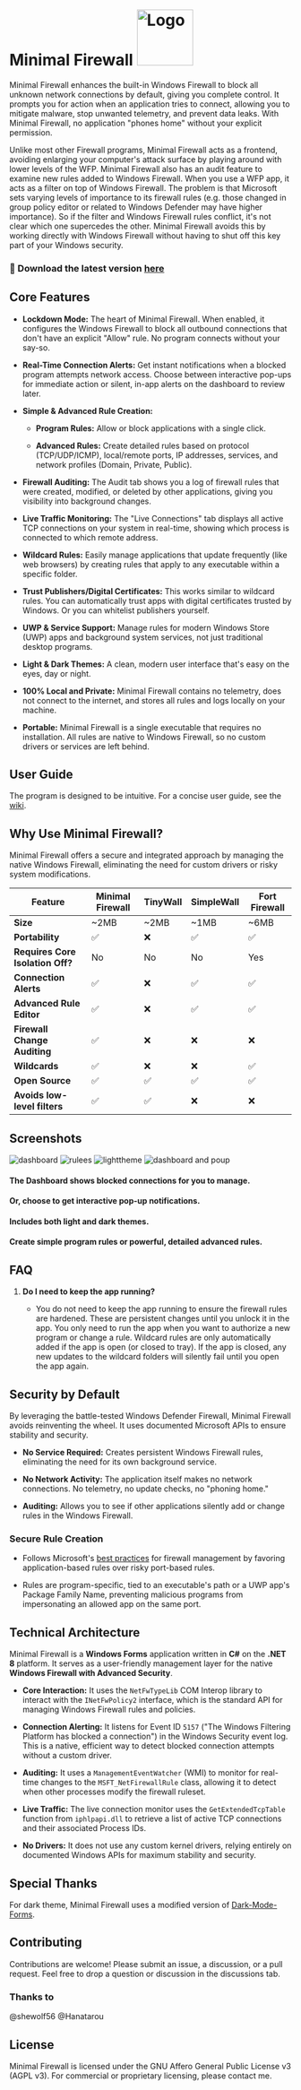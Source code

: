 <h1>
  Minimal Firewall
  <a href="https://github.com/deminimis/minimalfirewall">
    <img src="https://github.com/deminimis/minimalfirewall/blob/main/assets/logo1.png" alt="Logo" width="100" height="100">
  </a>
</h1>


Minimal Firewall enhances the built-in Windows Firewall to block all unknown network connections by default, giving you complete control. It prompts you for action when an application tries to connect, allowing you to mitigate malware, stop unwanted telemetry, and prevent data leaks. With Minimal Firewall, no application "phones home" without your explicit permission.

Unlike most other Firewall programs, Minimal Firewall acts as a frontend, avoiding enlarging your computer's attack surface by playing around with lower levels of the WFP. Minimal Firewall also has an audit feature to examine new rules added to Windows Firewall. When you use a WFP app, it acts as a filter on top of Windows Firewall. The problem is that Microsoft sets varying levels of importance to its firewall rules (e.g. those changed in group  policy editor or related to Windows Defender may have higher importance). So if the filter and Windows Firewall rules conflict, it's not clear which one supercedes the other. Minimal Firewall avoids this by working directly with Windows Firewall without having to shut off this key part of your Windows security. 

### 💾 Download the latest version [here](https://github.com/deminimis/minimalfirewall/releases)

## Core Features

- **Lockdown Mode:** The heart of Minimal Firewall. When enabled, it configures the Windows Firewall to block all outbound connections that don't have an explicit "Allow" rule. No program connects without your say-so.
    
- **Real-Time Connection Alerts:** Get instant notifications when a blocked program attempts network access. Choose between interactive pop-ups for immediate action or silent, in-app alerts on the dashboard to review later.
    
- **Simple & Advanced Rule Creation:**
    
    - **Program Rules:** Allow or block applications with a single click.
        
    - **Advanced Rules:** Create detailed rules based on protocol (TCP/UDP/ICMP), local/remote ports, IP addresses, services, and network profiles (Domain, Private, Public).
        
- **Firewall Auditing:** The Audit tab shows you a log of firewall rules that were created, modified, or deleted by other applications, giving you visibility into background changes.
    
- **Live Traffic Monitoring:** The "Live Connections" tab displays all active TCP connections on your system in real-time, showing which process is connected to which remote address.
    
- **Wildcard Rules:** Easily manage applications that update frequently (like web browsers) by creating rules that apply to any executable within a specific folder.

- **Trust Publishers/Digital Certificates:** This works similar to wildcard rules. You can automatically trust apps with digital certificates trusted by Windows. Or you can whitelist publishers yourself. 
    
- **UWP & Service Support:** Manage rules for modern Windows Store (UWP) apps and background system services, not just traditional desktop programs.
    
- **Light & Dark Themes:** A clean, modern user interface that's easy on the eyes, day or night.
    
- **100% Local and Private:** Minimal Firewall contains no telemetry, does not connect to the internet, and stores all rules and logs locally on your machine.
    
- **Portable:** Minimal Firewall is a single executable that requires no installation. All rules are native to Windows Firewall, so no custom drivers or services are left behind.
    

## User Guide

The program is designed to be intuitive. For a concise user guide, see the [wiki](https://github.com/deminimis/minimalfirewall/wiki/Minimal-Firewall-User-Guide).

## Why Use Minimal Firewall?

Minimal Firewall offers a secure and integrated approach by managing the native Windows Firewall, eliminating the need for custom drivers or risky system modifications.

|Feature|Minimal Firewall|TinyWall|SimpleWall|Fort Firewall|
|---|---|---|---|---|
|**Size**|~2MB|~2MB|~1MB|~6MB|
|**Portability**|✅|❌|✅|✅|
|**Requires Core Isolation Off?**|No|No|No|Yes|
|**Connection Alerts**|✅|❌|✅|✅|
|**Advanced Rule Editor**|✅|❌|✅|✅|
|**Firewall Change Auditing**|✅|❌|❌|❌|
|**Wildcards**|✅|❌|❌|✅|
|**Open Source**|✅|✅|✅|✅|
|**Avoids low-level filters**|✅|✅|❌|❌|



## Screenshots

![dashboard](https://github.com/deminimis/minimalfirewall/blob/main/assets/dashboard1.png)
![rulees](https://github.com/deminimis/minimalfirewall/blob/main/assets/rules.png)
![lighttheme](https://github.com/deminimis/minimalfirewall/blob/main/assets/lighttheme.png)
![dashboard and poup](https://github.com/deminimis/minimalfirewall/blob/main/assets/dashboard2.png)



#### The Dashboard shows blocked connections for you to manage.

#### Or, choose to get interactive pop-up notifications.

#### Includes both light and dark themes.

#### Create simple program rules or powerful, detailed advanced rules.

## FAQ

1. **Do I need to keep the app running?**
    
    - You do not need to keep the app running to ensure the firewall rules are hardened. These are persistent changes until you unlock it in the app. You only need to run the app when you want to authorize a new program or change a rule. Wildcard rules are only automatically added if the app is open (or closed to tray). If the app is closed, any new updates to the wildcard folders will silently fail until you open the app again. 
        

## Security by Default

By leveraging the battle-tested Windows Defender Firewall, Minimal Firewall avoids reinventing the wheel. It uses documented Microsoft APIs to ensure stability and security.

- **No Service Required:** Creates persistent Windows Firewall rules, eliminating the need for its own background service.
    
- **No Network Activity:** The application itself makes no network connections. No telemetry, no update checks, no "phoning home."
    
- **Auditing:** Allows you to see if other applications silently add or change rules in the Windows Firewall.
    

### Secure Rule Creation

- Follows Microsoft's [best practices](https://support.microsoft.com/en-us/windows/risks-of-allowing-apps-through-windows-firewall-654559af-3f54-3dcf-349f-71ccd90bcc5c) for firewall management by favoring application-based rules over risky port-based rules.
    
- Rules are program-specific, tied to an executable's path or a UWP app's Package Family Name, preventing malicious programs from impersonating an allowed app on the same port.
    

## Technical Architecture

Minimal Firewall is a **Windows Forms** application written in **C#** on the **.NET 8** platform. It serves as a user-friendly management layer for the native **Windows Firewall with Advanced Security**.

- **Core Interaction:** It uses the `NetFwTypeLib` COM Interop library to interact with the `INetFwPolicy2` interface, which is the standard API for managing Windows Firewall rules and policies.
    
- **Connection Alerting:** It listens for Event ID `5157` ("The Windows Filtering Platform has blocked a connection") in the Windows Security event log. This is a native, efficient way to detect blocked connection attempts without a custom driver.
    
- **Auditing:** It uses a `ManagementEventWatcher` (WMI) to monitor for real-time changes to the `MSFT_NetFirewallRule` class, allowing it to detect when other processes modify the firewall ruleset.
    
- **Live Traffic:** The live connection monitor uses the `GetExtendedTcpTable` function from `iphlpapi.dll` to retrieve a list of active TCP connections and their associated Process IDs.
    
- **No Drivers:** It does not use any custom kernel drivers, relying entirely on documented Windows APIs for maximum stability and security.

## Special Thanks
For dark theme, Minimal Firewall uses a modified version of [Dark-Mode-Forms](https://github.com/BlueMystical/Dark-Mode-Forms). 
    

## Contributing

Contributions are welcome! Please submit an issue, a discussion, or a pull request. Feel free to drop a question or discussion in the discussions tab. 

### Thanks to
@shewolf56
@Hanatarou

## License

Minimal Firewall is licensed under the GNU Affero General Public License v3 (AGPL v3). For commercial or proprietary licensing, please contact me.

<!-- Auto-update: 2025-10-11T11:19:58.411826 -->

<!-- Auto-update: 2025-10-12T14:17:39.970445 -->

<!-- Auto-update: 2025-10-15T15:36:04.912458 -->
